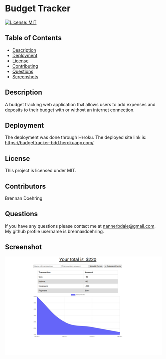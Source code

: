 
  # Budget Tracker
  [![License: MIT](https://img.shields.io/badge/License-MIT-yellow.svg)](https://opensource.org/licenses/MIT)

  ## Table of Contents
  - [Description](https://github.com/brennandoehring/budgettracker#description)
  - [Deployment](https://github.com/brennandoehring/budgettracker#deployment)
  - [License](https://github.com/brennandoehring/budgettracker#license)
  - [Contributing](https://github.com/brennandoehring/budgettracker#contributing)
  - [Questions](https://github.com/brennandoehring/budgettracker#questions)
  - [Screenshots](https://github.com/brennandoehring/budgettracker#screenshots)

  ## Description 
  A budget tracking web application that allows users to add expenses and deposits to their budget with or without an internet connection. 

  ## Deployment
  The deployment was done through Heroku. The deployed site link is: https://budgettracker-bdd.herokuapp.com/
  
  ## License
  This project is licensed under MIT.

  ## Contributors
  Brennan Doehring

  ## Questions
  If you have any questions please contact me at nannerbdale@gmail.com. My github profile username is brennandoehring.

  ## Screenshot
  <img src = "/assets/images/screenshot.png">